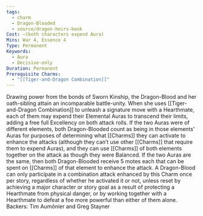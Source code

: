 ```yaml
---
tags:
  - charm
  - Dragon-Blooded
  - source/dragon-heirs-book
Cost: —(both characters expend Aura)
Mins: War 4, Essence 4
Type: Permanent
Keywords:
  - Aura
  - Decisive-only
Duration: Permanent
Prerequisite Charms:
  - "[[Tiger-and-Dragon Combination]]"
---
```

Drawing power from the bonds of Sworn Kinship, the Dragon-Blood and her oath-sibling attain an incomparable battle-unity. When she uses [[Tiger-and-Dragon Combination]] to unleash a signature move with a Hearthmate, each of them may expend their Elemental Auras to transcend their limits, adding a free full Excellency on both attack rolls. If the two Auras were of different elements, both Dragon-Blooded count as being in those elements’ Auras for purposes of determining what [[Charms]] they can activate to enhance the attacks (although they can’t use other [[Charms]] that require them to expend Auras), and they can use [[Charms]] of both elements together on the attack as though they were Balanced. If the two Auras are the same, then both Dragon-Blooded receive 5 motes each that can be spent on [[Charms]] of that element to enhance the attack.
A Dragon-Blood can only participate in a combination attack enhanced by this Charm once per story, regardless of whether he activated it or not, unless reset by achieving a major character or story goal as a result of protecting a Hearthmate from physical danger, or by working together with a Hearthmate to defeat a foe more powerful than either of them alone.
Backers: Tim Aumônier and Greg Stayner